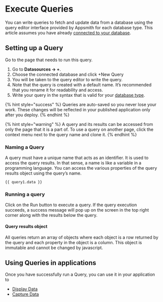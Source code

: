 # Execute Queries

You can write queries to fetch and update data from a database using the query editor interface provided by Appsmith for each database type. This article assumes you have already [connected to your database](./).

## **Setting up a Query**

Go to the page that needs to run this query.

1. Go to **Datasources → +**.
2. Choose the connected database and click +New Query
3. You will be taken to the query editor to write the query.
4. Note that the query is created with a default name. It’s recommended that you rename it for readability and access.
5. Write your query in the syntax that is valid for your [database type](./#supported-databases).

{% hint style="success" %}
Queries are auto-saved so you never lose your work. These changes will be reflected in your published application only after you deploy.
{% endhint %}

{% hint style="warning" %}
A query and its results can be accessed from only the page that it is a part of. To use a query on another page, click the context menu next to the query name and clone it.
{% endhint %}

### **Naming a Query**

A query must have a unique name that acts as an identifier. It is used to access the query results. In that sense, a name is like a variable in a programming language. You can access the various properties of the query results object using the query’s name.

```text
{{ query1.data }}
```

### **Running a query**

Click on the Run button to execute a query. If the query execution succeeds, a success message will pop up on the screen in the top right corner along with the results below the query.

#### Query results object

All queries return an array of objects where each object is a row returned by the query and each property in the object is a column. This object is immutable and cannot be changed by javascript.

## Using Queries in applications

Once you have successfully run a Query, you can use it in your application to

* [Display Data](../../displaying-data-read/)
* [Capture Data](../../capturing-data-write/)

